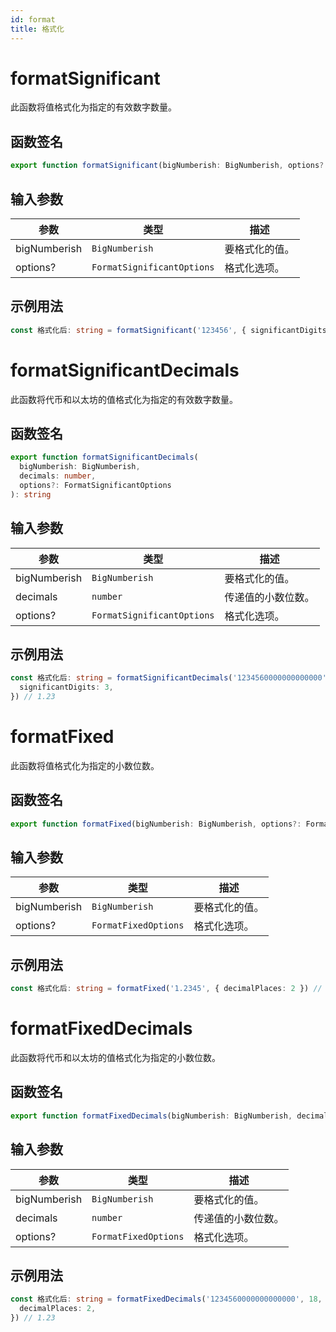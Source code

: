 ```yaml
---
id: format
title: 格式化
---
```


# formatSignificant

此函数将值格式化为指定的有效数字数量。

## 函数签名

```typescript
export function formatSignificant(bigNumberish: BigNumberish, options?: FormatSignificantOptions): string
```

## 输入参数

| 参数        | 类型                       | 描述                |
| ----------- | -------------------------- | ------------------- |
| bigNumberish | `BigNumberish`             | 要格式化的值。     |
| options?    | `FormatSignificantOptions` | 格式化选项。        |

## 示例用法

```typescript
const 格式化后: string = formatSignificant('123456', { significantDigits: 3 }) // 1.23
```

# formatSignificantDecimals

此函数将代币和以太坊的值格式化为指定的有效数字数量。

## 函数签名

```typescript
export function formatSignificantDecimals(
  bigNumberish: BigNumberish,
  decimals: number,
  options?: FormatSignificantOptions
): string
```

## 输入参数

| 参数        | 类型                       | 描述                          |
| ----------- | -------------------------- | ----------------------------- |
| bigNumberish | `BigNumberish`             | 要格式化的值。                |
| decimals    | `number`                   | 传递值的小数位数。           |
| options?    | `FormatSignificantOptions` | 格式化选项。                  |

## 示例用法

```typescript
const 格式化后: string = formatSignificantDecimals('1234560000000000000', 18, {
  significantDigits: 3,
}) // 1.23
```

# formatFixed

此函数将值格式化为指定的小数位数。

## 函数签名

```typescript
export function formatFixed(bigNumberish: BigNumberish, options?: FormatFixedOptions): string
```

## 输入参数

| 参数        | 类型                 | 描述                |
| ----------- | -------------------- | ------------------- |
| bigNumberish | `BigNumberish`       | 要格式化的值。      |
| options?    | `FormatFixedOptions` | 格式化选项。        |

## 示例用法

```typescript
const 格式化后: string = formatFixed('1.2345', { decimalPlaces: 2 }) // 1.23
```

# formatFixedDecimals

此函数将代币和以太坊的值格式化为指定的小数位数。

## 函数签名

```typescript
export function formatFixedDecimals(bigNumberish: BigNumberish, decimals: number, options?: FormatFixedOptions): string
```

## 输入参数

| 参数        | 类型                 | 描述                          |
| ----------- | -------------------- | ----------------------------- |
| bigNumberish | `BigNumberish`       | 要格式化的值。                |
| decimals    | `number`             | 传递值的小数位数。            |
| options?    | `FormatFixedOptions` | 格式化选项。                  |

## 示例用法

```typescript
const 格式化后: string = formatFixedDecimals('1234560000000000000', 18, {
  decimalPlaces: 2,
}) // 1.23
```